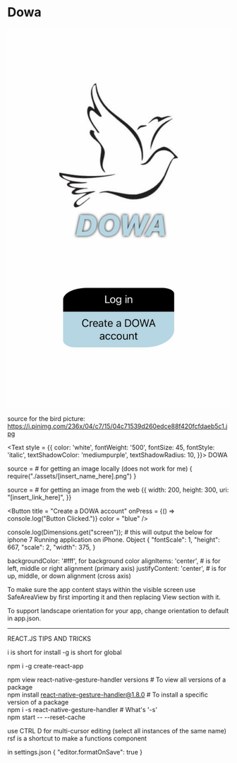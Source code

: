# Dowa


![WelcomeScreen](WelcomeScreen.jpg)

source for the bird picture: https://i.pinimg.com/236x/04/c7/15/04c71539d260edce88f420fcfdaeb5c1.jpg

<Text style = {{ 
      color: 'white', 
      fontWeight: '500', 
      fontSize: 45, 
      fontStyle: 'italic', 
      textShadowColor: 'mediumpurple',
      textShadowRadius: 10,
      }}> DOWA 
</Text>

source = # for getting an image locally (does not work for me)
      {
            require("./assets/[insert_name_here].png")
      } 

source = # for getting an image from the web
      {{
          width: 200,
          height: 300,
          uri: "[insert_link_here]",
      }}
      
<Button
      title = "Create a DOWA account" 
      onPress = {() => console.log("Button Clicked.")}
      color = "blue"
/>

console.log(Dimensions.get("screen")); # this will output the below for iphone 7
Running application on iPhone.
Object {
  "fontScale": 1,
  "height": 667,
  "scale": 2,
  "width": 375,
}

backgroundColor: '#fff', for background color
alignItems: 'center', # is for left, middle or right alignment (primary axis)
justifyContent: 'center', # is for up, middle, or down alignment (cross axis)

To make sure the app content stays within the visible screen use SafeAreaView by first importing it and then replacing View section with it.

To support landscape orientation for your app, change orientation to default in app.json. 

-----------------------------------------------------------------------------------------
REACT.JS TIPS AND TRICKS

i is short for install
-g is short for global
      
npm i -g create-react-app

npm view react-native-gesture-handler versions # To view all versions of a package                                                                                             
npm install react-native-gesture-handler@1.8.0 # To install a specific version of a package                                                                                   
npm i -s react-native-gesture-handler # What's '-s'                                                                                                                   
npm start -- --reset-cache

use CTRL D for multi-cursor editing (select all instances of the same name)
rsf is a shortcut to make a functions component

in settings.json
{
    "editor.formatOnSave": true
}
